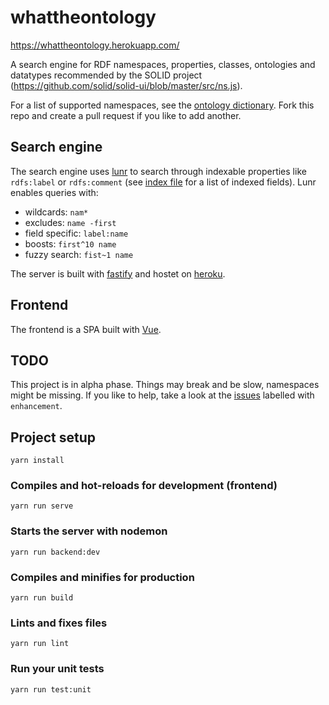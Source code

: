# whattheontology

https://whattheontology.herokuapp.com/

A search engine for RDF namespaces, properties, classes, ontologies and datatypes recommended by the SOLID project (https://github.com/solid/solid-ui/blob/master/src/ns.js).

For a list of supported namespaces, see the [ontology dictionary](https://github.com/tuelsch/whattheontology/blob/master/server/ontology-dictionary.mjs). Fork this repo and create a pull request if you like to add another.

## Search engine
The search engine uses [lunr](https://lunrjs.com/) to search through indexable properties like `rdfs:label` or `rdfs:comment` (see [index file](https://github.com/tuelsch/whattheontology/blob/master/server/index.mjs) for a list of indexed fields). Lunr enables queries with:
- wildcards: `nam*`
- excludes: `name -first`
- field specific: `label:name`
- boosts: `first^10 name`
- fuzzy search: `fist~1 name`

The server is built with [fastify]() and hostet on [heroku]().

## Frontend
The frontend is a SPA built with [Vue]().

## TODO
This project is in alpha phase. Things may break and be slow, namespaces might be missing. If you like to help, take a look at the [issues](https://github.com/tuelsch/whattheontology/issues?utf8=%E2%9C%93&q=is%3Aissue+is%3Aopen+label%3Aenhancement) labelled with `enhancement`.

## Project setup
```
yarn install
```

### Compiles and hot-reloads for development (frontend)
```
yarn run serve
```

### Starts the server with nodemon
```
yarn run backend:dev
```

### Compiles and minifies for production
```
yarn run build
```

### Lints and fixes files
```
yarn run lint
```

### Run your unit tests
```
yarn run test:unit
```
